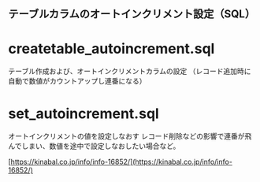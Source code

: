 ## テーブルカラムのオートインクリメント設定（SQL）

# createtable_autoincrement.sql
テーブル作成および、オートインクリメントカラムの設定
（レコード追加時に自動で数値がカウントアップし連番になる）

# set_autoincrement.sql
オートインクリメントの値を設定しなおす
レコード削除などの影響で連番が飛んでしまい、数値を途中で設定しなおしたい場合など。





[https://kinabal.co.jp/info/info-16852/](https://kinabal.co.jp/info/info-16852/)
